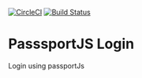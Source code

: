 [![CircleCI](https://circleci.com/gh/IsuruDilhan/passsportJSlogin.svg?style=svg)](https://circleci.com/gh/IsuruDilhan/passsportJSlogin) [![Build Status](https://travis-ci.org/IsuruDilhan/passsportJSlogin.svg?branch=master)](https://travis-ci.org/IsuruDilhan/passsportJSlogin)

# PasssportJS Login
Login using passportJs
